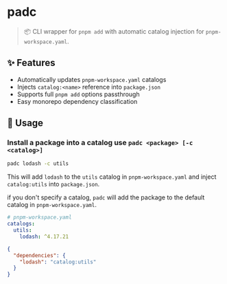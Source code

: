 # padc

> 📦 CLI wrapper for `pnpm add` with automatic catalog injection for `pnpm-workspace.yaml`.

## ✨ Features

- Automatically updates `pnpm-workspace.yaml` catalogs
- Injects `catalog:<name>` reference into `package.json`
- Supports full `pnpm add` options passthrough
- Easy monorepo dependency classification

## 🚀 Usage

### Install a package into a catalog use `padc <package> [-c <catalog>]`

```bash
padc lodash -c utils
```

This will add `lodash` to the `utils` catalog in `pnpm-workspace.yaml` and inject `catalog:utils` into `package.json`.

if you don't specify a catalog, `padc` will add the package to the default catalog in `pnpm-workspace.yaml`.

```yaml
# pnpm-workspace.yaml
catalogs:
  utils:
    lodash: ^4.17.21
```

```json
{
  "dependencies": {
    "lodash": "catalog:utils"
  }
}
```

